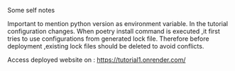 
Some self notes
  
  Important to mention python version as environment variable.
  In the tutorial configuration changes.
  When poetry install command is executed ,it first tries to use configurations from generated lock file. Therefore before deployment ,existing lock files should be deleted to avoid conflicts.
  
Access deployed website on : https://tutorial1.onrender.com/
